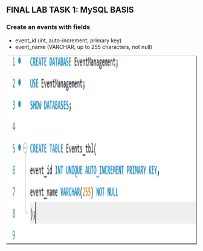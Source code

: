## FINAL LAB TASK 1: MySQL BASIS

### Create an events with fields

- event_id (int, auto-increment, primary key)
- event_name (VARCHAR, up to 255 characters, not null)

<img src="Images/table1.png" alt="Alt Text" width="600" height="500">
